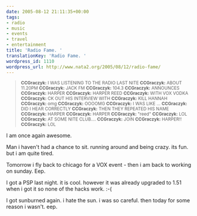 ```yaml
---
date: 2005-08-12 21:11:35+00:00
tags:
- radio
- music
- events
- travel
- entertainment
title: 'Radio Fame. '
translationKey: 'Radio Fame. '
wordpress_id: 1110
wordpress_url: http://www.nata2.org/2005/08/12/radio-fame/
---
```


<blockquote><small>
<b>CCGraczyk:</b> I WAS LISTENING TO THE RADIO LAST NITE
<b>CCGraczyk:</b> ABOUT 11.20PM
<b>CCGraczyk:</b> JACK FM
<b>CCGraczyk:</b> 104.3
<b>CCGraczyk:</b> ANNOUNCES
<b>CCGraczyk:</b> HARPER
<b>CCGraczyk:</b> HARPER REED
<b>CCGraczyk:</b> WITH VOX VODKA
<b>CCGraczyk:</b> CK OUT HIS INTERVIEW WITH
<b>CCGraczyk:</b> KILL HANNAH
<b>CCGraczyk:</b> omg
<b>CCGraczyk:</b> OOOOMG
<b>CCGraczyk:</b> I WAS LIKE ...
<b>CCGraczyk:</b> DID I HEAR CORRECTLY
<b>CCGraczyk:</b> THEN THEY REPEATED HIS NAME
<b>CCGraczyk:</b> HARPER
<b>CCGraczyk:</b> HARPER
<b>CCGraczyk:</b> "reed"
<b>CCGraczyk:</b> LOL
<b>CCGraczyk:</b> AT SOME NITE CLUB....
<b>CCGraczyk:</b> JOIN
<b>CCGraczyk:</b> HARPER!!
<b>CCGraczyk:</b> LOL
</small>
</blockquote>

I am once again awesome. 

Man i haven't had a chance to sit. running around and being crazy. its fun. but i am quite tired. 

Tomorrow i fly back to chicago for a VOX event - then i am back to working on sunday. Eep.

I got a PSP last night. it is cool. however it was already upgraded to 1.51 when i got it so none of the hacks work. :-(  

I got sunburned again. i hate the sun. i was so careful. then today for some reason i wasn't. eep.